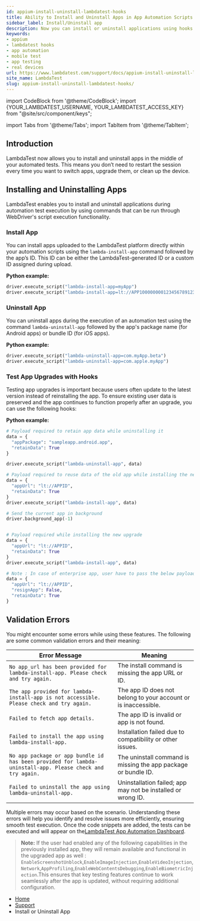 ```yaml
---
id: appium-install-uninstall-lambdatest-hooks
title: Ability to Install and Uninstall Apps in App Automation Scripts
sidebar_label: Install/Uninstall app
description: Now you can install or uninstall applications using hooks in your App Automation scripts that you run on LambdaTest.
keywords:
- appium
- lambdatest hooks
- app automation
- mobile test
- app testing
- real devices
url: https://www.lambdatest.com/support/docs/appium-install-uninstall-lambdatest-hooks/
site_name: LambdaTest
slug: appium-install-uninstall-lambdatest-hooks/
---
```


<script type="application/ld+json"
      dangerouslySetInnerHTML={{ __html: JSON.stringify({
       "@context": "https://schema.org",
        "@type": "BreadcrumbList",
        "itemListElement": [{
          "@type": "ListItem",
          "position": 1,
          "name": "Home",
          "item": "https://www.lambdatest.com"
        },{
          "@type": "ListItem",
          "position": 2,
          "name": "Support",
          "item": "https://www.lambdatest.com/support/docs/"
        },{
          "@type": "ListItem",
          "position": 3,
          "name": "LambdaTest Hooks for install or uninstall application",
          "item": "https://www.lambdatest.com/support/docs/appium-install-uninstall-lambdatest-hooks/"
        }]
      })
    }}
></script>

import CodeBlock from '@theme/CodeBlock';
import {YOUR_LAMBDATEST_USERNAME, YOUR_LAMBDATEST_ACCESS_KEY} from "@site/src/component/keys";

import Tabs from '@theme/Tabs';
import TabItem from '@theme/TabItem';

## Introduction

LambdaTest now allows you to install and uninstall apps in the middle of your automated tests. This means you don’t need to restart the session every time you want to switch apps, upgrade them, or clean up the device.

## Installing and Uninstalling Apps

LambdaTest enables you to install and uninstall applications during automation test execution by using commands that can be run through WebDriver's script execution functionality.

### Install App

You can install apps uploaded to the LambdaTest platform directly within your automation scripts using the `lambda-install-app` command followed by the app’s ID. This ID can be either the LambdaTest-generated ID or a custom ID assigned during upload.

**Python example:**
```python
driver.execute_script("lambda-install-app=myApp")
driver.execute_script("lambda-install-app=lt://APP100000000123456789123456789")
```

### Uninstall App

You can uninstall apps during the execution of an automation test using the command `lambda-uninstall-app` followed by the app's package name (for Android apps) or bundle ID (for iOS apps).

**Python example:**
```python
driver.execute_script("lambda-uninstall-app=com.myApp.beta")
driver.execute_script("lambda-uninstall-app=com.apple.myApp")
```
### Test App Upgrades with Hooks

Testing app upgrades is important because users often update to the latest version instead of reinstalling the app. To ensure existing user data is preserved and the app continues to function properly after an upgrade, you can use the following hooks:

**Python example:**

<Tabs className="docs__val">
<TabItem value="macos-file" label="Android" default>

<div className="lambdatest__codeblock">
<CodeBlock className="language-bash">

```python
# Payload required to retain app data while uninstalling it
data = {
  "appPackage": "sampleapp.android.app",
  "retainData": True
}

driver.execute_script("lambda-uninstall-app", data)

# Payload required to reuse data of the old app while installing the new one
data = {
  "appUrl": "lt://APPID",
  "retainData": True
}
driver.execute_script("lambda-install-app", data)
```
</CodeBlock>
</div>

</TabItem>

<TabItem value="windows-file" label="iOS" default>
<div className="lambdatest__codeblock">
<CodeBlock className="language-powershell">

```python
# Send the current app in background
driver.background_app(-1)


# Payload required while installing the new upgrade 
data = {
  "appUrl": "lt://APPID",
  "retainData": True
}
driver.execute_script("lambda-install-app", data)

# Note : In case of enterprise app, user have to pass the below payload 
data = {
  "appUrl": "lt://APPID",
  "resignApp": False,
  "retainData": True
}

```
</CodeBlock>
</div>
</TabItem>


</Tabs>


## Validation Errors

You might encounter some errors while using these features. The following are some common validation errors and their meaning:

| Error Message                                  | Meaning                                                        |
| --------------------------------------------------- | -------------------------------------------------------------- |
| `No app_url has been provided for lambda-install-app. Please check and try again.`| The install command is missing the app URL or ID.              |
| `The app provided for lambda-install-app is not accessible. Please check and try again.`| The app ID does not belong to your account or is inaccessible. |
| `Failed to fetch app details.`                      | The app ID is invalid or app is not found.                     |
| `Failed to install the app using lambda-install-app.`  | Installation failed due to compatibility or other issues.      |
| `No app package or app bundle id has been provided for lambda-uninstall-app. Please check and try again.` | The uninstall command is missing the app package or bundle ID. |
| `Failed to uninstall the app using lambda-uninstall-app.`| Uninstallation failed; app may not be installed or wrong ID.|



Multiple errors may occur based on the scenario. Understanding these errors will help you identify and resolve issues more efficiently, ensuring smooth test execution. Once the code snippets are added, the tests can be executed and will appear on the[LambdaTest App Automation Dashboard](https://appautomation.lambdatest.com/build).


> **Note:** If the user had enabled any of the following capabilities in the previously installed app, they will remain available and functional in the upgraded app as well : `EnableScreenshotUnblock`,`EnableImageInjection`,`EnableVideoInjection`,`Network`,`AppProfiling`,`EnableWebContentsDebugging`,`EnableBiometricInjection`.This ensures that key testing features continue to work seamlessly after the app is updated, without requiring additional configuration.


<nav aria-label="breadcrumbs">
  <ul className="breadcrumbs">
    <li className="breadcrumbs__item">
      <a className="breadcrumbs__link" target="_self" href="https://www.lambdatest.com">
        Home
      </a>
    </li>
    <li className="breadcrumbs__item">
      <a className="breadcrumbs__link" target="_self" href="https://www.lambdatest.com/support/docs/">
        Support
      </a>
    </li>
    <li className="breadcrumbs__item breadcrumbs__item--active">
      <span className="breadcrumbs__link">
      Install or Uninstall App
      </span>
    </li>
  </ul>
</nav>

